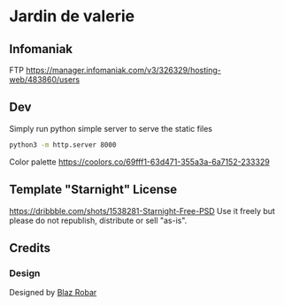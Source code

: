 # Jardin de valerie

## Infomaniak

FTP https://manager.infomaniak.com/v3/326329/hosting-web/483860/users


## Dev

Simply run python simple server to serve the static files

```bash
python3 -m http.server 8000
```

Color palette https://coolors.co/69fff1-63d471-355a3a-6a7152-233329


## Template "Starnight" License
https://dribbble.com/shots/1538281-Starnight-Free-PSD
Use it freely but please do not republish, distribute or sell "as-is".

## Credits

### Design

Designed by [Blaz Robar](http://www.blazrobar.com/)
